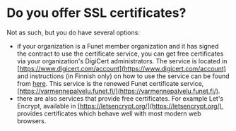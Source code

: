 #  Do you offer SSL certificates?

Not as such, but you do have several options:

* if your organization is a Funet member organization and it has signed the contract to use the certificate service, you can get free certificates via your organization's DigiCert administrators. The service is located in [https://www.digicert.com/account](https://www.digicert.com/account) and instructions (in Finnish only) on how to use the service can be found from [here](https://wiki.eduuni.fi/x/FIFpAQ). This service is the renewed Funet certificate service, [https://varmennepalvelu.funet.fi/](https://varmennepalvelu.funet.fi/).
* there are also services that provide free certificates. For example Let's Encrypt, available in [https://letsencrypt.org/](https://letsencrypt.org/), provides certificates which behave well with most modern web browsers.

